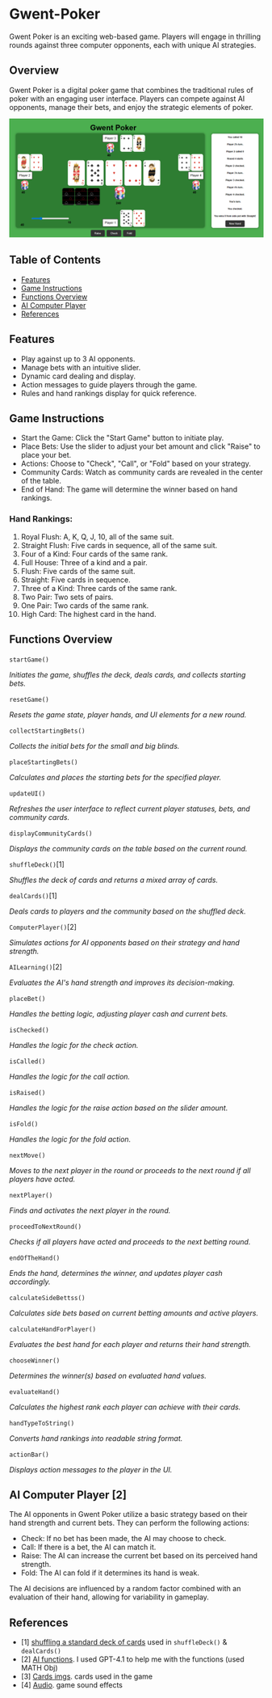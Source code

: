 # Gwent-Poker
Gwent Poker is an exciting web-based game. Players will engage in thrilling rounds against three computer opponents, each with unique AI strategies.
## Overview
Gwent Poker is a digital poker game that combines the traditional rules of poker with an engaging user interface. Players can compete against AI opponents, manage their bets, and enjoy the strategic elements of poker.

![Gwent Poker](./img/gamePage.png)
## Table of Contents
- [Features](#features)
- [Game Instructions](#game-instructions)
- [Functions Overview](#functions-overview)
- [AI Computer Player](#ai-computer-player)
- [References](#references)

## Features
- Play against up to 3 AI opponents.
- Manage bets with an intuitive slider.
- Dynamic card dealing and display.
- Action messages to guide players through the game.
- Rules and hand rankings display for quick reference.

## Game Instructions
- Start the Game: Click the "Start Game" button to initiate play.
- Place Bets: Use the slider to adjust your bet amount and click "Raise" to place your bet.
- Actions: Choose to "Check", "Call", or "Fold" based on your strategy.
- Community Cards: Watch as community cards are revealed in the center of the table.
- End of Hand: The game will determine the winner based on hand rankings.

### Hand Rankings:
1. Royal Flush: A, K, Q, J, 10, all of the same suit.
2. Straight Flush: Five cards in sequence, all of the same suit.
3. Four of a Kind: Four cards of the same rank.
4. Full House: Three of a kind and a pair.
5. Flush: Five cards of the same suit.
6. Straight: Five cards in sequence.
7. Three of a Kind: Three cards of the same rank.
8. Two Pair: Two sets of pairs.
9. One Pair: Two cards of the same rank.
10. High Card: The highest card in the hand.

## Functions Overview
`startGame()`

*Initiates the game, shuffles the deck, deals cards, and collects starting bets.*

`resetGame()`

*Resets the game state, player hands, and UI elements for a new round.*

`collectStartingBets()`

*Collects the initial bets for the small and big blinds.*

`placeStartingBets()`

*Calculates and places the starting bets for the specified player.*

`updateUI()`

*Refreshes the user interface to reflect current player statuses, bets, and community cards.*

`displayCommunityCards()`

*Displays the community cards on the table based on the current round.*

`shuffleDeck()`[1]

*Shuffles the deck of cards and returns a mixed array of cards.*

`dealCards()`[1]

*Deals cards to players and the community based on the shuffled deck.*

`ComputerPlayer()`[2]

*Simulates actions for AI opponents based on their strategy and hand strength.*

`AILearning()`[2]

*Evaluates the AI's hand strength and improves its decision-making.*

`placeBet()`

*Handles the betting logic, adjusting player cash and current bets.*

`isChecked()`

*Handles the logic for the check action.*

`isCalled()`

*Handles the logic for the call action.*

`isRaised()`

*Handles the logic for the raise action based on the slider amount.*

`isFold()`

*Handles the logic for the fold action.*

`nextMove()`

*Moves to the next player in the round or proceeds to the next round if all players have acted.*

`nextPlayer()`

*Finds and activates the next player in the round.*

`proceedToNextRound()`

*Checks if all players have acted and proceeds to the next betting round.*

`endOfTheHand()`

*Ends the hand, determines the winner, and updates player cash accordingly.*

`calculateSideBettss()`

*Calculates side bets based on current betting amounts and active players.*

`calculateHandForPlayer()`

*Evaluates the best hand for each player and returns their hand strength.*

`chooseWinner()`

*Determines the winner(s) based on evaluated hand values.*

`evaluateHand()`

*Calculates the highest rank each player can achieve with their cards.*

`handTypeToString()`

*Converts hand rankings into readable string format.*

`actionBar()`

*Displays action messages to the player in the UI.*

## AI Computer Player [2]
The AI opponents in Gwent Poker utilize a basic strategy based on their hand strength and current bets. They can perform the following actions:

- Check: If no bet has been made, the AI may choose to check.
- Call: If there is a bet, the AI can match it.
- Raise: The AI can increase the current bet based on its perceived hand strength.
- Fold: The AI can fold if it determines its hand is weak.

The AI decisions are influenced by a random factor combined with an evaluation of their hand, allowing for variability in gameplay.

## References
- [1] [shuffling a standard deck of cards](https://github.com/beck410/card-shuffle.git)
used in `shuffleDeck()` & `dealCards()`
- [2] [AI functions](poe.com). I used GPT-4.1 to help me with the functions (used MATH Obj)
- [3] [Cards imgs](https://github.com/hanhaechi/playing-cards.git). cards used in the game
- [4] [Audio](pixabay.com). game sound effects 